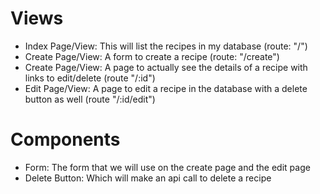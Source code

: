 # Views
- Index Page/View: This will list the recipes in my database (route: "/")
- Create Page/View: A form to create a recipe (route: "/create")
- Create Page/View: A page to actually see the details of a recipe with links to edit/delete (route "/:id") 
- Edit Page/View: A page to edit a recipe in the database with a delete button as well (route "/:id/edit")

# Components 
- Form: The form that we will use on the create page and the edit page
- Delete Button: Which will make an api call to delete a recipe